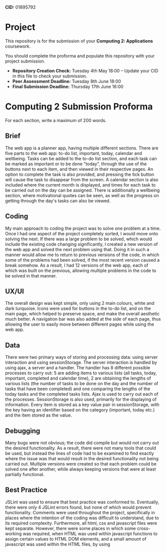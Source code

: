**CID:** 01895792

# Project
This repository is for the submission of your **Computing 2: Applications** coursework.

You should complete the proforma and populate this repository with your project submission.

* **Repository Creation Check:** Tuesday 4th May 18:00 – Update your CID in this file to check your submission.
* **Peer Assessment Deadline:** Tuesday 8th June 18:00
* **Final Submission Deadline:** Thursday 17th June 16:00

# Computing 2 Submission Proforma

For each section, write a maximum of 200 words.

## Brief
The web app is a planner app, having multiple different sections. There are five parts to the web app: to-do list, important, today, calendar and wellbeing. Tasks can be added to the to-do list section, and each task can be marked as important or to be done "today", through the use of the buttons next to each item, and then viewed in their respective pages. An option to complete the task is also provided, and pressing the tick button will cause the task to disappear from the screen. A calendar section is also included where the current month is displayed, and times for each task to be carried out on the day can be assigned. There is additionally a wellbeing section, where motivational quotes can be seen, as well as the progress on getting through the day's tasks can also be viewed.

## Coding
My main approach to coding the project was to solve one problem at a time. Once I had one aspect of the project completely sorted, I would move onto solving the next. If there was a large problem to be solved, which would include the existing code changing significantly, I created a new version of the web app and solved the next problem using that. Doing it in such a manner would allow me to return to previous versions of the code, in which some of the problems had been solved, if the most recent version caused a break somehow. As a result, I had 12 versions of the web app, each of which was built on the previous, allowing multiple problems in the code to be solved in that manner.

## UX/UI
The overall design was kept simple, only using 2 main colours, white and dark turquoise. Icons were used for buttons in the to-do list, and on the main page, which helped to preserve space, and make the overall aesthetic much better. A navigation bar was also added at the side of each page, thus allowing the user to easily move between different pages while using the web app.

## Data
There were two primary ways of storing and processing data: using server interaction and using sessionStorage. The server interaction is handled by using ajax, a server and a handler. The handler has 8 different possible processes to carry out: 5 are adding items to various lists (all tasks, today, important, completed and calendar time), 2 are obtaining the lengths of various lists (the number of tasks to be done on the day and the number of tasks that have been completed) and one comparing the lengths of the today tasks and the completed tasks lists. Ajax is used to carry out each of the processes. SessionStorage is also used, primarily for the displaying of information. Every item is stored as a key value pair in sessionStorage, with the key having an identifier based on the category (important, today etc.) and the item stored as the value.

## Debugging
Many bugs were not obvious; the code did compile but would not carry out the desired functionality. As a result, there were not many tools that could be used, but instead the lines of code had to be examined to find exactly where the issue was that would result in the desired functionality not being carried out. Multiple versions were created so that each problem could be solved one after another, while always keeping versions that were at least partially functional.

## Best Practice
JSLint was used to ensure that best practice was conformed to. Eventually, there were only 4 JSLint errors found, but none of which would prevent functionality. Comments were used throughout the project, specifically in places where the intention of the coding was difficult to understand, due to its required complexity. Furthermore, all html, css and javascript files were kept separate. However, there were some places in which some cross-working was required, when HTML was used within javascript functions to assign certain values to HTML DOM elements, and a small amount of javascript was used within the HTML files, by using <script> tags. However, a majority of project has the structural, styling and functional code separate.
